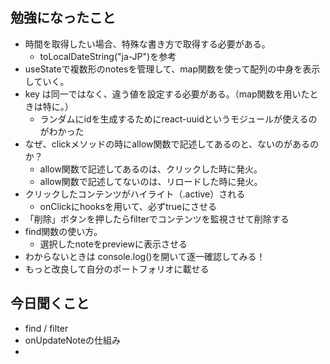 ## 勉強になったこと

* 時間を取得したい場合、特殊な書き方で取得する必要がある。
  * toLocalDateString("ja-JP")を参考
* useStateで複数形のnotesを管理して、map関数を使って配列の中身を表示していく。
* key は同一ではなく、違う値を設定する必要がある。（map関数を用いたときは特に。）
  * ランダムにidを生成するためにreact-uuidというモジュールが使えるのがわかった
* なぜ、clickメソッドの時にallow関数で記述してあるのと、ないのがあるのか？
  * allow関数で記述してあるのは、クリックした時に発火。
  * allow関数で記述してないのは、リロードした時に発火。
* クリックしたコンテンツがハイライト（.active）される
  * onClickにhooksを用いて、必ずtrueにさせる
* 「削除」ボタンを押したらfilterでコンテンツを監視させて削除する
* find関数の使い方。
  * 選択したnoteをpreviewに表示させる
* わからないときは console.log()を開いて逐一確認してみる！
* もっと改良して自分のポートフォリオに載せる

## 今日聞くこと
* find / filter 
* onUpdateNoteの仕組み
* 
